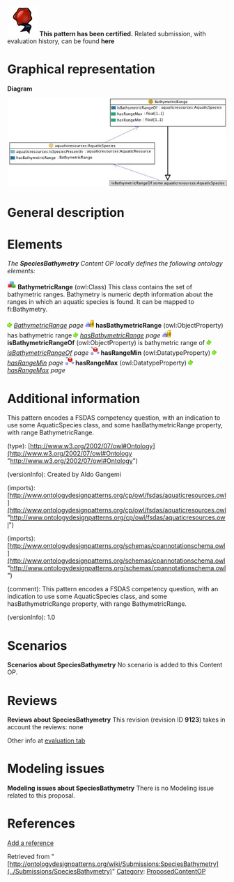 [![](../images/thumb/b/b5/Certified.png/70px-Certified.png)](../Image/Certified.png "Certified.png") __This pattern has been certified.__
Related submission, with evaluation history, can be found __here__





#  Graphical representation


__Diagram__




[![Image:Speciesbathymetry.jpg](../images/7/7c/Speciesbathymetry.jpg)](../Image/Speciesbathymetry.jpg "Image:Speciesbathymetry.jpg")




#  General description


  




#  Elements


_The __SpeciesBathymetry__ Content OP locally defines the following ontology elements:_



[![Class](../images/thumb/2/27/Class.gif/20px-Class.gif)](../Image/Class.gif "Class") __BathymetricRange__ (owl:Class) This class contains the set of bathymetric ranges. Bathymetry is numeric depth information about the ranges in which an aquatic species is found.
It can be mapped to fi:Bathymetry. 



 [![](../images/thumb/8/87/ArrowRight.gif/11px-ArrowRight.gif)](../Image/ArrowRight.gif "ArrowRight.gif") _[BathymetricRange](../Submissions/SpeciesBathymetry/BathymetricRange "Submissions:SpeciesBathymetry/BathymetricRange") page_
[![ObjectProperty](../images/thumb/c/c3/ObjectProperty.gif/20px-ObjectProperty.gif)](../Image/ObjectProperty.gif "ObjectProperty") __hasBathymetricRange__ (owl:ObjectProperty) has bathymetric range 
 [![](../images/thumb/8/87/ArrowRight.gif/11px-ArrowRight.gif)](../Image/ArrowRight.gif "ArrowRight.gif") _[hasBathymetricRange](../Submissions/SpeciesBathymetry/hasBathymetricRange "Submissions:SpeciesBathymetry/hasBathymetricRange") page_
[![ObjectProperty](../images/thumb/c/c3/ObjectProperty.gif/20px-ObjectProperty.gif)](../Image/ObjectProperty.gif "ObjectProperty") __isBathymetricRangeOf__ (owl:ObjectProperty) is bathymetric range of 
 [![](../images/thumb/8/87/ArrowRight.gif/11px-ArrowRight.gif)](../Image/ArrowRight.gif "ArrowRight.gif") _[isBathymetricRangeOf](../Submissions/SpeciesBathymetry/isBathymetricRangeOf "Submissions:SpeciesBathymetry/isBathymetricRangeOf") page_
[![DatatypeProperty](../images/thumb/a/a5/DatatypeProperty.gif/20px-DatatypeProperty.gif)](../Image/DatatypeProperty.gif "DatatypeProperty") __hasRangeMin__ (owl:DatatypeProperty) 
 [![](../images/thumb/8/87/ArrowRight.gif/11px-ArrowRight.gif)](../Image/ArrowRight.gif "ArrowRight.gif") _[hasRangeMin](../Submissions/SpeciesBathymetry/hasRangeMin "Submissions:SpeciesBathymetry/hasRangeMin") page_
[![DatatypeProperty](../images/thumb/a/a5/DatatypeProperty.gif/20px-DatatypeProperty.gif)](../Image/DatatypeProperty.gif "DatatypeProperty") __hasRangeMax__ (owl:DatatypeProperty) 
 [![](../images/thumb/8/87/ArrowRight.gif/11px-ArrowRight.gif)](../Image/ArrowRight.gif "ArrowRight.gif") _[hasRangeMax](../Submissions/SpeciesBathymetry/hasRangeMax "Submissions:SpeciesBathymetry/hasRangeMax") page_
#  Additional information


This pattern encodes a FSDAS competency question, with an indication to use some AquaticSpecies class, and some hasBathymetricRange property, with range BathymetricRange.


(type): [http://www.w3.org/2002/07/owl#Ontology](http://www.w3.org/2002/07/owl#Ontology "http://www.w3.org/2002/07/owl#Ontology")


(versionInfo): Created by Aldo Gangemi


(imports): [http://www.ontologydesignpatterns.org/cp/owl/fsdas/aquaticresources.owl](http://www.ontologydesignpatterns.org/cp/owl/fsdas/aquaticresources.owl "http://www.ontologydesignpatterns.org/cp/owl/fsdas/aquaticresources.owl")


(imports): [http://www.ontologydesignpatterns.org/schemas/cpannotationschema.owl](http://www.ontologydesignpatterns.org/schemas/cpannotationschema.owl "http://www.ontologydesignpatterns.org/schemas/cpannotationschema.owl")


(comment): This pattern encodes a FSDAS competency question, with an indication to use some AquaticSpecies class, and some hasBathymetricRange property, with range BathymetricRange.


(versionInfo): 1.0



#  Scenarios



__Scenarios about SpeciesBathymetry__
No scenario is added to this Content OP.




#  Reviews



__Reviews about SpeciesBathymetry__
This revision (revision ID __9123__) takes in account the reviews: none


Other info at [evaluation tab](http://ontologydesignpatterns.org/wiki/index.php?title=Submissions:SpeciesBathymetry&action=evaluation "http://ontologydesignpatterns.org/wiki/index.php?title=Submissions:SpeciesBathymetry&action=evaluation")




  




#  Modeling issues



__Modeling issues about SpeciesBathymetry__
There is no Modeling issue related to this proposal.




  




#  References


[Add a reference](index.php@title=Odp%253AAdd_reference&subject=../Submissions/SpeciesBathymetry "http://ontologydesignpatterns.org/wiki/index.php?title=Odp:Add_reference&subject=Submissions%3ASpeciesBathymetry")


  






Retrieved from "[http://ontologydesignpatterns.org/wiki/Submissions:SpeciesBathymetry](../Submissions/SpeciesBathymetry)"
 [Category](http://ontologydesignpatterns.org/wiki/Special:Categories "Special:Categories"): [ProposedContentOP](../Category/ProposedContentOP "Category:ProposedContentOP")